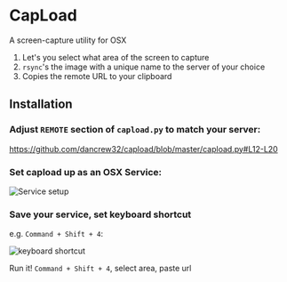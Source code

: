 # CapLoad

A screen-capture utility for OSX

1. Let's you select what area of the screen to capture
2. `rsync`'s the image with a unique name to the server of your choice
3. Copies the remote URL to your clipboard 


## Installation

### Adjust `REMOTE` section of `capload.py` to match your server:

https://github.com/dancrew32/capload/blob/master/capload.py#L12-L20

### Set capload up as an OSX Service:

![Service setup](http://i.danmasq.com/cap.1380516153.png)

### Save your service, set keyboard shortcut

e.g. `Command + Shift + 4`:

![keyboard shortcut](http://i.danmasq.com/cap.1380516296.png)

Run it!
`Command + Shift + 4`, select area, paste url

